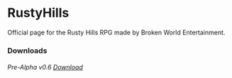 # RustyHills
Official page for the Rusty Hills RPG made by Broken World Entertainment.

### Downloads
###### Pre-Alpha v0.6   [Download](https://www.dropbox.com/s/p59tzu6i3pw6qtg/RustyHillsRPG-Installer.exe?dl=0)
